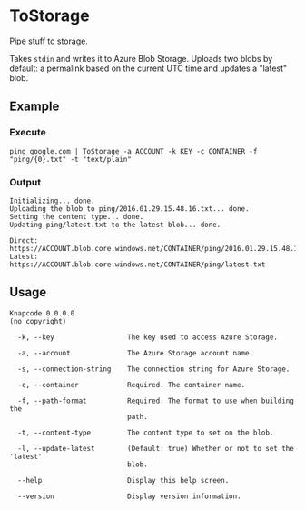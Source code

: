 # ToStorage
Pipe stuff to storage.

Takes `stdin` and writes it to Azure Blob Storage. Uploads two blobs by default: a permalink based on the current UTC time and updates a "latest" blob. 

## Example

### Execute

```
ping google.com | ToStorage -a ACCOUNT -k KEY -c CONTAINER -f "ping/{0}.txt" -t "text/plain"
```

### Output

```
Initializing... done.
Uploading the blob to ping/2016.01.29.15.48.16.txt... done.
Setting the content type... done.
Updating ping/latest.txt to the latest blob... done.

Direct: https://ACCOUNT.blob.core.windows.net/CONTAINER/ping/2016.01.29.15.48.16.txt
Latest: https://ACCOUNT.blob.core.windows.net/CONTAINER/ping/latest.txt
```

## Usage

```
Knapcode 0.0.0.0
(no copyright)

  -k, --key                  The key used to access Azure Storage.

  -a, --account              The Azure Storage account name.

  -s, --connection-string    The connection string for Azure Storage.

  -c, --container            Required. The container name.

  -f, --path-format          Required. The format to use when building the
                             path.

  -t, --content-type         The content type to set on the blob.

  -l, --update-latest        (Default: true) Whether or not to set the 'latest'
                             blob.

  --help                     Display this help screen.

  --version                  Display version information.
```

